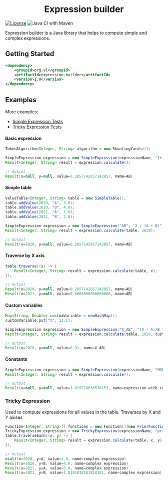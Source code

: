 <h1 align="center">Expression builder</h1>

[![License](https://img.shields.io/badge/License-Apache%202.0-blue.svg)](https://opensource.org/licenses/Apache-2.0)
![Java CI with Maven](https://github.com/vlisianskii/expression-builder/workflows/Java%20CI%20with%20Maven/badge.svg)

Expression builder is a Java library that helps to compute simple and complex expressions.


## Getting Started
```xml
<dependency>
    <groupId>org.vl</groupId>
    <artifactId>expression-builder</artifactId>
    <version>1.0</version>
</dependency>
```


## Examples

More examples:
- [Simple Expression Tests](https://github.com/vlisianskii/expression-builder/blob/master/src/test/java/vl/SimpleExpressionTest.java)
- [Tricky Expression Tests](https://github.com/vlisianskii/expression-builder/blob/master/src/test/java/vl/TrickyExpressionTest.java) 

#### Basic expression

```java
TokenAlgorithm<Integer, String> algorithm = new ShuntingYard<>();                                // create Shunting Yard algorithm to build expression

SimpleExpression expression = new SimpleExpression(expressionName, "1+(-2/3)*4", algorithm);
Result<Integer, String> result = expression.calculate();                                         // compute basic expression

// Output
Result(x=null, y=null, value=0.2857142857142857, name=AB)                                        // result is -1.6666666666666665
```

#### Simple table

```java
ValueTable<Integer, String> table = new SimpleTable();                                           // create a table as following
table.addValue(2020, "A", 3.0);                                                                  //     2020  2021
table.addValue(2020, "B", 4.0);                                                                  //  A  3.0   1.0
table.addValue(2021, "A", 1.0);                                                                  //  B  4.0   2.0 
table.addValue(2021, "B", 2.0);

SimpleExpression expression = new SimpleExpression("AB", "2 / (A + B)", algorithm);              // build simple expression 
Result<Integer, String> result = expression.calculate(table, 2020);                              // compute expression for 2020

// Output
Result(x=2020, y=null, value=0.2857142857142857, name=AB)                                        // result for 2020 = 0.2857142857142857
```

#### Traverse by X axis 

```java
table.traverse((x) -> {                                                                          // traverse column by column
    Result<Integer, String> result = expression.calculate(table, x);                             // compute expression
});

// Output                                                                                        // resolved expression [2 / (3.0 + 4.0)]
Result(x=2020, y=null, value=0.2857142857142857, name=AB)                                        // result for 2020 = 0.2857142857142857
Result(x=2021, y=null, value=0.6666666666666666, name=AB)                                        // result for 2021 = 0.6666666666666666
```

#### Custom variables

```java
Map<String, Double> customVariable = newHashMap();                                               // create custom variables map
customVariable.put("X", 12.1);

SimpleExpression expression = new SimpleExpression("X_AB", "(X - A)/B * 0.4", algorithm);
Result<Integer, String> result = expression.calculate(table, 2020, customVariable);              // add custom variables to compute engine

// Output                                                                                        // resolved expression [(12.1 - 3.0) / 4.0 * 0.4] 
Result(x=2020, y=null, value=0.91, name=X_AB)                                                    // result for 2020 = 0.91
```

#### Constants

```java
SimpleExpression expression = new SimpleExpression(expressionName, "MONTHS_COUNT/PI", algorithm);
Result<Integer, String> result = expression.calculate();

// Output  
Result(x=null, y=null, value=3.819718638570153, name=expression with constants)                  // resolved expression [12 / 3.14159265]
```

### Tricky Expression

Used to compute expressions for all values in the table. Traverses by X and Y axises

```java
Function<Integer, String>[] functions = new Function[]{new PriorFunction()};
TrickyExpression expression = new TrickyExpression(expressionName, "prior(self)/self", algorithm, functions);
table.traverseEach((x, y) -> {                                                                  // traverse by X and Y
    Result<Integer, String> result = expression.calculate(table, x, y);
});

// Output  
esult(x=2020, y=A, value=3.0, name=complex expression)
Result(x=2020, y=B, value=4.0, name=complex expression)
Result(x=2021, y=A, value=3.0, name=complex expression)
Result(x=2021, y=B, value=1.8181818181818181, name=complex expression)
```